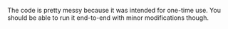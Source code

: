 

The code is pretty messy because it was intended for one-time use. You should be able to run it end-to-end with minor modifications though.